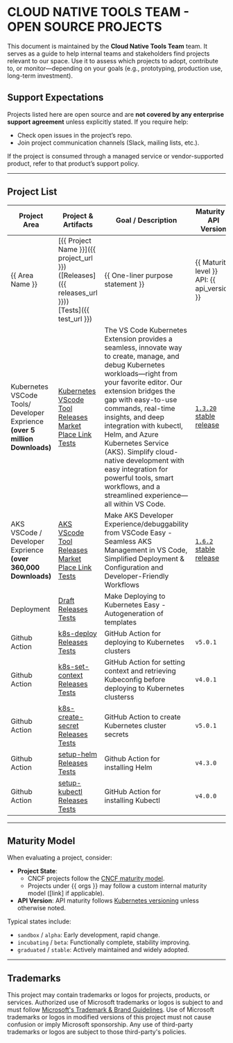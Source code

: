 # CLOUD NATIVE TOOLS TEAM - OPEN SOURCE PROJECTS

This document is maintained by the **Cloud Native Tools Team** team. It serves as a guide to help internal teams and stakeholders find projects relevant to our space. Use it to assess which projects to adopt, contribute to, or monitor—depending on your goals (e.g., prototyping, production use, long-term investment).

## Support Expectations

Projects listed here are open source and are **not covered by any enterprise support agreement** unless explicitly stated. If you require help:
- Check open issues in the project’s repo.
- Join project communication channels (Slack, mailing lists, etc.).

If the project is consumed through a managed service or vendor-supported product, refer to that product’s support policy.

---

## Project List

| Project Area                         | Project & Artifacts                                                                                                                                                           | Goal / Description                                                                                                         | Maturity & API Version                                       | Upstream Communication                                                                                                  | Notes / Usage Guidance                                                                                                   |
| ------------------------------------ | ----------------------------------------------------------------------------------------------------------------------------------------------------------------------------- | -------------------------------------------------------------------------------------------------------------------------- | ------------------------------------------------------------ | ------------------------------------------------------------------------------------------------------------------------ | ------------------------------------------------------------------------------------------------------------------------ |
| {{ Area Name }}                      | [{{ Project Name }}]({{ project_url }}) <br> ([Releases]({{ releases_url }})) <br> [Tests]({{ test_url }})                              | {{ One-liner purpose statement }}                                                   | {{ Maturity level }} <br> API: {{ api_version }}            | {{ Slack channel / mailing list / GitHub issues }}                                                                      | {{ Usage notes, platform integration, internal guidance }}                                                               |
| Kubernetes VSCode Tools/ Developer Exprience  **(over 5 million Downloads)**          | [Kubernetes VScode Tool](https://github.com/vscode-kubernetes-tools/vscode-kubernetes-tools) <br> [Releases](https://github.com/Azure/vscode-aks-tools/releases) <br/> [Market Place Link](https://marketplace.visualstudio.com/items?itemName=ms-kubernetes-tools.vscode-kubernetes-tools) <br> [Tests](https://github.com/vscode-kubernetes-tools/vscode-kubernetes-tools/actions/workflows/build-dev.yml)                              | The VS Code Kubernetes Extension provides a seamless, innovate way to create, manage, and debug Kubernetes workloads—right from your favorite editor. Our extension bridges the gap with easy-to-use commands, real-time insights, and deep integration with kubectl, Helm, and Azure Kubernetes Service (AKS). Simplify cloud-native development with easy integration for powerful tools, smart workflows, and a streamlined experience—all within VS Code. | [`1.3.20` stable release](https://marketplace.visualstudio.com/items?itemName=ms-kubernetes-tools.vscode-kubernetes-tools) | [Slack Channel](https://cloud-native.slack.com/archives/C02QTE1NKUL)  | [Introduction](https://github.com/vscode-kubernetes-tools/vscode-kubernetes-tools?tab=readme-ov-file#commands-and-features) |
| AKS VSCode / Developer Exprience  **(over 360,000 Downloads)**          | [AKS VScode Tool](https://github.com/Azure/vscode-aks-tools) <br> [Releases](https://github.com/Azure/vscode-aks-tools/releases) <br/> [Market Place Link](https://marketplace.visualstudio.com/items?itemName=ms-kubernetes-tools.vscode-aks-tools) <br> [Tests](https://github.com/Azure/vscode-aks-tools/actions/workflows/build.yml)                              | Make AKS Developer Experience/debuggability from VSCode Easy - Seamless AKS Management in VS Code, Simplified Deployment & Configuration and Developer-Friendly Workflows | [`1.6.2` stable release](https://marketplace.visualstudio.com/items?itemName=ms-kubernetes-tools.vscode-aks-tools) | [Shared Slack Channel](https://cloud-native.slack.com/archives/C02QTE1NKUL)  | [Introduction](https://azure.github.io/vscode-aks-tools/index.html) |
| Deployment                    | [Draft](https://github.com/Azure/draft) <br> [Releases](https://github.com/Azure/draft/releases) <br> [Tests](https://github.com/Azure/draft/actions/workflows/unit-tests.yml)                              | Make Deploying to Kubernetes Easy - Autogeneration of templates                                               |           |                                                                    |                                                             |
| Github Action                    | [k8s-deploy](https://github.com/Azure/k8s-deploy) <br> [Releases](https://github.com/Azure/k8s-deploy/releases) <br> [Tests](https://github.com/Azure/k8s-deploy/actions/workflows/run-integration-tests-private.yml)                              | GitHub Action for deploying to Kubernetes clusters |  `v5.0.1`         |                                                                    |                                                             |
| Github Action                    | [k8s-set-context](https://github.com/Azure/k8s-set-context) <br> [Releases](https://github.com/Azure/k8s-set-context/releases) <br> [Tests](https://github.com/Azure/k8s-set-context/actions)                              | GitHub Action for setting context and retrieving Kubeconfig before deploying to Kubernetes clusterss |  `v4.0.1`         |                                                                    |                                                             |
| Github Action                    | [k8s-create-secret](https://github.com/Azure/k8s-create-secret) <br> [Releases](https://github.com/Azure/k8s-create-secret/releases) <br> [Tests](https://github.com/Azure/k8s-create-secret/releases)                              | GitHub Action to create Kubernetes cluster secrets |  `v5.0.1`         |                                                                    |                                                             |
| Github Action                    | [setup-helm](https://github.com/Azure/setup-helm) <br> [Releases](https://github.com/Azure/setup-helm/releases) <br> [Tests](https://github.com/Azure/setup-helm/actions)                              | Github Action for installing Helm |  `v4.3.0`         |                                                                    |                                                             |
| Github Action                    | [setup-kubectl](https://github.com/Azure/setup-kubectl) <br> [Releases](https://github.com/Azure/setup-kubectl/releases) <br> [Tests](https://github.com/Azure/setup-kubectl/actions)                              | GitHub Action for installing Kubectl |  `v4.0.0`         |                                                                    |                                                             |

<!-- Copy the row template above for each project and fill in the values -->

---

## Maturity Model

When evaluating a project, consider:

- **Project State**: 
  - CNCF projects follow the [CNCF maturity model](https://github.com/cncf/toc/blob/master/process/graduation_criteria.adoc).
  - Projects under {{ orgs }} may follow a custom internal maturity model ([link] if applicable).
- **API Version**: API maturity follows [Kubernetes versioning](https://kubernetes.io/docs/concepts/overview/kubernetes-api/#api-versioning) unless otherwise noted.

Typical states include:
- `sandbox` / `alpha`: Early development, rapid change.
- `incubating` / `beta`: Functionally complete, stability improving.
- `graduated` / `stable`: Actively maintained and widely adopted.

---

## Trademarks

This project may contain trademarks or logos for projects, products, or services. Authorized use of Microsoft 
trademarks or logos is subject to and must follow 
[Microsoft's Trademark & Brand Guidelines](https://www.microsoft.com/en-us/legal/intellectualproperty/trademarks/usage/general).
Use of Microsoft trademarks or logos in modified versions of this project must not cause confusion or imply Microsoft sponsorship.
Any use of third-party trademarks or logos are subject to those third-party's policies.
